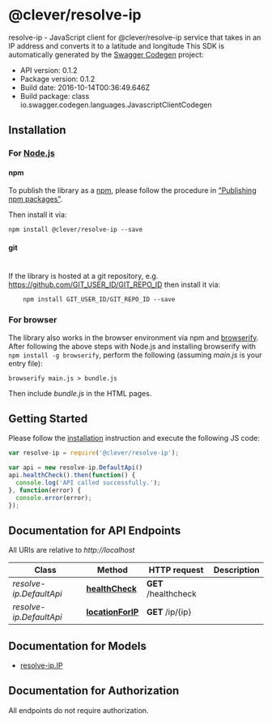 # @clever/resolve-ip

resolve-ip - JavaScript client for @clever/resolve-ip
service that takes in an IP address and converts it to a latitude and longitude
This SDK is automatically generated by the [Swagger Codegen](https://github.com/swagger-api/swagger-codegen) project:

- API version: 0.1.2
- Package version: 0.1.2
- Build date: 2016-10-14T00:36:49.646Z
- Build package: class io.swagger.codegen.languages.JavascriptClientCodegen

## Installation

### For [Node.js](https://nodejs.org/)

#### npm

To publish the library as a [npm](https://www.npmjs.com/),
please follow the procedure in ["Publishing npm packages"](https://docs.npmjs.com/getting-started/publishing-npm-packages).

Then install it via:

```shell
npm install @clever/resolve-ip --save
```

#### git
#
If the library is hosted at a git repository, e.g.
https://github.com/GIT_USER_ID/GIT_REPO_ID
then install it via:

```shell
    npm install GIT_USER_ID/GIT_REPO_ID --save
```

### For browser

The library also works in the browser environment via npm and [browserify](http://browserify.org/). After following
the above steps with Node.js and installing browserify with `npm install -g browserify`,
perform the following (assuming *main.js* is your entry file):

```shell
browserify main.js > bundle.js
```

Then include *bundle.js* in the HTML pages.

## Getting Started

Please follow the [installation](#installation) instruction and execute the following JS code:

```javascript
var resolve-ip = require('@clever/resolve-ip');

var api = new resolve-ip.DefaultApi()
api.healthCheck().then(function() {
  console.log('API called successfully.');
}, function(error) {
  console.error(error);
});


```

## Documentation for API Endpoints

All URIs are relative to *http://localhost*

Class | Method | HTTP request | Description
------------ | ------------- | ------------- | -------------
*resolve-ip.DefaultApi* | [**healthCheck**](docs/DefaultApi.md#healthCheck) | **GET** /healthcheck | 
*resolve-ip.DefaultApi* | [**locationForIP**](docs/DefaultApi.md#locationForIP) | **GET** /ip/{ip} | 


## Documentation for Models

 - [resolve-ip.IP](docs/IP.md)


## Documentation for Authorization

 All endpoints do not require authorization.

